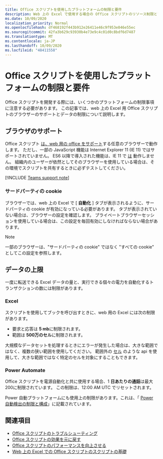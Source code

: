 ```yaml
---
title: Office スクリプトを使用したプラットフォームの制限と要件
description: Web 上の Excel で使用する場合の Office スクリプトのリソース制限とブラウザーサポート
ms.date: 10/09/2020
localization_priority: Normal
ms.openlocfilehash: df468192f443b912e26411e46c9f953e046e55ec
ms.sourcegitcommit: 42fa3b629c93930b4e73e9c4c01d0c8bdf6d7487
ms.translationtype: MT
ms.contentlocale: ja-JP
ms.lasthandoff: 10/09/2020
ms.locfileid: "48411558"
---
```

# <a name="platform-limits-and-requirements-with-office-scripts"></a>Office スクリプトを使用したプラットフォームの制限と要件

Office スクリプトを開発する際には、いくつかのプラットフォームの制限事項に注意する必要があります。 この記事では、web 上の Excel 用 Office スクリプトのブラウザーのサポートとデータの制限について説明します。

## <a name="browser-support"></a>ブラウザのサポート

Office スクリプト [は、web 用の office をサポート](https://support.microsoft.com/office/ad1303e0-a318-47aa-b409-d3a5eb44e452)する任意のブラウザーで動作します。 ただし、一部の JavaScript 機能は Internet Explorer 11 (IE 11) ではサポートされていません。 ES6 以降で導入された機能は、IE 11 で [は](https://www.w3schools.com/Js/js_es6.asp) 動作しません。 組織内のユーザーが依然としてそのブラウザーを使用している場合は、その環境でスクリプトを共有するときに必ずテストしてください。

[!INCLUDE [Teams support note](../includes/teams-support-note.md)]

### <a name="third-party-cookies"></a>サードパーティの cookie

ブラウザーでは、web 上の Excel で [ **自動化** ] タブが表示されるように、サードパーティの cookie が有効になっている必要があります。 タブが表示されていない場合は、ブラウザーの設定を確認します。 プライベートブラウザーセッションを使用している場合は、この設定を毎回有効にしなければならない場合があります。

> [!NOTE]
> 一部のブラウザーは、"サードパーティの cookie" ではなく "すべての cookie" としてこの設定を参照します。

## <a name="data-limits"></a>データの上限

一度に転送できる Excel データの量と、実行できる個々の電力を自動化するトランザクションの数には制限があります。

### <a name="excel"></a>Excel

スクリプトを使用してブックを呼び出すときに、web 用の Excel には次の制限があります。

- 要求と応答は **5 mb**に制限されます。
- 範囲は **500万のセル**に制限されます。

大規模なデータセットを処理するときにエラーが発生した場合は、大きな範囲ではなく、複数の狭い範囲を使用してください。 範囲外の [セル](/javascript/api/office-scripts/excelscript/excelscript.range#getspecialcells-celltype--cellvaluetype-) のような api を使用して、大きな範囲ではなく特定のセルを対象にすることもできます。

### <a name="power-automate"></a>Power Automate

Office スクリプトを電源自動化と共に使用する場合、1 **日あたりの通話**は最大200に制限されています。 この制限は、12:00 AM UTC でリセットされます。

Power 自動プラットフォームにも使用上の制限があります。これは、「 [Power 自動検出の制限と構成](/power-automate/limits-and-config)」に記載されています。

## <a name="see-also"></a>関連項目

- [Office スクリプトのトラブルシューティング](troubleshooting.md)
- [Office スクリプトの効果を元に戻す](undo.md)
- [Office スクリプトのパフォーマンスを向上させる](../develop/web-client-performance.md)
- [Web 上の Excel での Office スクリプトのスクリプトの基礎](../develop/scripting-fundamentals.md)
